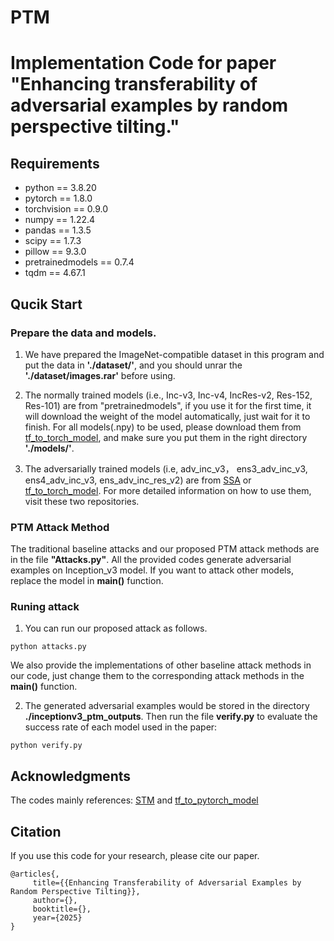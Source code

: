 # PTM
Implementation Code for paper "Enhancing transferability of adversarial examples by random perspective tilting."
=======

## Requirements
* python == 3.8.20
* pytorch == 1.8.0
* torchvision == 0.9.0
* numpy == 1.22.4
* pandas == 1.3.5
* scipy == 1.7.3
* pillow == 9.3.0
* pretrainedmodels == 0.7.4
* tqdm == 4.67.1


## Qucik Start
### Prepare the data and models.
1. We have prepared the ImageNet-compatible dataset in this program and put the data in **'./dataset/'**, and you should unrar the **'./dataset/images.rar'** before using.

2. The normally trained models (i.e., Inc-v3, Inc-v4, IncRes-v2, Res-152, Res-101) are from "pretrainedmodels", if you use it for the first time, it will download the weight of the model automatically, just wait for it to finish. For all models(.npy) to be used, please download them from [tf_to_torch_model](https://github.com/ylhz/tf_to_pytorch_model), and make sure you put them in the right directory **'./models/'**.

3. The adversarially trained models (i.e,  adv_inc_v3， ens3_adv_inc_v3, ens4_adv_inc_v3, ens_adv_inc_res_v2) are from [SSA](https://github.com/yuyang-long/SSA) or [tf_to_torch_model](https://github.com/ylhz/tf_to_pytorch_model). For more detailed information on how to use them, visit these two repositories.

### PTM Attack Method
The traditional baseline attacks and our proposed PTM attack methods are in the file __"Attacks.py"__.
All the provided codes generate adversarial examples on Inception_v3 model. If you want to attack other models, replace the model in **main()** function.

### Runing attack
1. You can run our proposed attack as follows. 
```
python attacks.py
```
We also provide the implementations of other baseline attack methods in our code, just change them to the corresponding attack methods in the **main()** function.

2. The generated adversarial examples would be stored in the directory **./inceptionv3_ptm_outputs**. Then run the file **verify.py** to evaluate the success rate of each model used in the paper:
```
python verify.py
```
## Acknowledgments
The codes mainly references: [STM](https://github.com/Zhijin-Ge/STM) and [tf_to_pytorch_model](https://github.com/ylhz/tf_to_pytorch_model)

## Citation
If you use this code for your research, please cite our paper.
```
@articles{,
     title={{Enhancing Transferability of Adversarial Examples by Random Perspective Tilting}},
     author={},
     booktitle={},
     year={2025}
}
```

